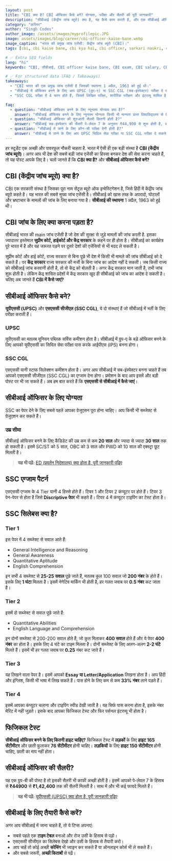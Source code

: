 ```yaml
---
layout: post
title: "CBI क्या है? CBI ऑफिसर कैसे बनें? योग्यता, परीक्षा और सैलरी की पूरी जानकारी"
description: "सीबीआई (केंद्रीय जांच ब्यूरो) क्या है, यह कैसे काम करती है, और एक सीबीआई ऑफिसर कैसे बनें? जानें योग्यता, परीक्षा पैटर्न, सैलरी और पूरी प्रक्रिया।"
category: "करियर"
author: "Singh Codes"
author_image: /assets/images/myprofilepic.JPG
image: assets/images/blog/career/cbi-officer-kaise-bane.webp
image_caption: "भारत की प्रमुख जांच एजेंसी: केंद्रीय जांच ब्यूरो (CBI)।"
tags: [cbi, cbi kaise bane, cbi kya hai, cbi officer, sarkari naukri, career, ssc cgl, upsc]

# ✅ Extra SEO fields
lang: "hi"
keywords: "CBI, सीबीआई, CBI officer kaise bane, CBI exam, CBI salary, CBI eligibility, SSC CGL, UPSC, केंद्रीय जांच ब्यूरो"

# ✅ For structured data (FAQ / Takeaways)
takeaways:
  - "CBI भारत की एक प्रमुख जांच एजेंसी है जिसकी स्थापना 1 अप्रैल, 1963 को हुई थी।"
  - "सीबीआई में ऑफिसर बनने के लिए आप UPSC (ग्रुप-ए) या SSC CGL (सब-इंस्पेक्टर) परीक्षा दे सकते हैं।"
  - "SSC CGL परीक्षा में 4 चरण होते हैं, जिसमें लिखित परीक्षा, शारीरिक परीक्षण और इंटरव्यू शामिल है।"

faq:
  - question: "सीबीआई ऑफिसर बनने के लिए न्यूनतम योग्यता क्या है?"
    answer: "सीबीआई ऑफिसर बनने के लिए न्यूनतम योग्यता किसी भी मान्यता प्राप्त विश्वविद्यालय से ग्रेजुएशन है।"
  - question: "सीबीआई ऑफिसर की शुरुआती सैलरी कितनी होती है?"
    answer: "सीबीआई सब-इंस्पेक्टर की सैलरी पे-लेवल 7 के अनुसार ₹44,900 से शुरू होती है, साथ में अन्य भत्ते भी मिलते हैं।"
  - question: "सीबीआई में जाने के लिए कौन-सी परीक्षा देनी होती है?"
    answer: "सीबीआई में जाने के लिए आप UPSC सिविल सेवा परीक्षा या SSC CGL परीक्षा दे सकते हैं।"
---
```


हर स्टूडेंट एक अच्छी और पावरफुल नौकरी चाहता है. भारत में ऐसी ही एक बड़ी संस्था है **CBI (केंद्रीय जांच ब्यूरो)**। अगर आप भी देश की सबसे बड़ी जांच एजेंसी का हिस्सा बनकर देश की सेवा करना चाहते हैं, तो यह पोस्ट आपके लिए है। चलो जानते हैं कि **CBI क्या है?** और **सीबीआई ऑफिसर कैसे बनें?**

## CBI (केंद्रीय जांच ब्यूरो) क्या है?

CBI एक सरकारी संस्था है जिसका पूरा नाम सेंट्रल ब्यूरो ऑफ इन्वेस्टिगेशन है, जिसे हिंदी में केंद्रीय जांच ब्यूरो कहते है। यह भारत की सबसे मुख्य जांच एजेंसी है। सीबीआई को खास तरह के अपरादो, घोटालों और भ्रष्टाचार के मामलों की जांच के लिए बनाया गया है। **सीबीआई की स्थापना** 1 अप्रैल, 1963 को हुई थी।

## CBI जांच के लिए क्या करना पड़ता है?

सीबीआई भारत की main जांच एजेंसी है जो देश की सुरक्षा से जुड़े मामलों की जांच करती है. इसका ज्यादातर इस्तेमाल **सुप्रीम कोर्ट, हाईकोर्ट और केंद्र सरकार** के कहने पर ही होता है। सीबीआई का कार्यक्षेत्र पूरे भारत में है और यह जरूरत पड़ने पर दूसरे देशों की एजेंसियों से भी मदद ले सकती है।

सुप्रीम कोर्ट और हाई कोर्ट, राज्य सरकार से बिना पूछे भी देश में किसी भी मामले की जांच सीबीआई को दे सकते हैं। पर **केंद्र सरकार** राज्य सरकार की मर्जी के बिना जांच का आदेश नहीं दे सकती। जब किसी राज्य को सीबीआई जांच करवानी होती है, तो वो केंद्र को बोलती है। अगर केंद्र सरकार मान जाती है, तभी जांच शुरू होती है। लेकिन केंद्र शासित प्रदेशों में केंद्र सरकार खुद ही सीबीआई को जांच का आदेश दे सकती है। चलिए अब जानते हैं **CBI में कैसे जाएं?**

## सीबीआई ऑफिसर कैसे बने?

**यूपीएससी (UPSC)** और **एसएससी सीजीएल (SSC CGL)**, ये दो संस्थाएं हैं जो सीबीआई में भर्ती के लिए परीक्षा कराती हैं।

### UPSC
यूपीएससी का मतलब यूनियन पब्लिक सर्विस कमीशन होता है। सीबीआई में ग्रुप-ए के बड़े ऑफिसर बनने के लिए आपको यूपीएससी का सिविल सेवा परीक्षा पास करके आईपीएस (IPS) बनना होगा।

### SSC CGL
एसएससी यानी स्टाफ सिलेक्शन कमीशन होता है। अगर आप सीबीआई में सब-इंस्पेक्टर बनना चाहते हैं तब आपको एसएससी सीजीएल (SSC CGL) का एग्जाम देना होगा। प्रमोशन के बाद आप इसमें और बड़ी पोस्ट पर भी जा सकते हैं।
अब हम बात करते हैं कि **एसएससी से सीबीआई में कैसे जाएं**।

## सीबीआई ऑफिसर के लिए योग्यता

SSC का पेपर देने के लिए सबसे पहले आपका ग्रेजुएसन पूरा होना चाहिए। आप किसी भी सब्जेक्ट से ग्रेजुएशन कर सकते हैं।

### उम्र सीमा
सीबीआई ऑफिसर बनने के लिए कैंडिडेट की उम्र कम से कम **20 साल** और ज्यादा से ज्यादा **30 साल** तक हो सकती है। इसमें SC/ST को 5 साल, OBC को 3 साल और PWD को 10 साल की एक्स्ट्रा छूट मिलती है।

> **यह भी पढ़ें:** [ED (प्रवर्तन निदेशालय) क्या होता है, पूरी जानकारी पढ़िए](https://sciencehindi.in/ed-kya-hai)

## SSC एग्जाम पैटर्न

एसएससी एग्जाम के 4 Tier यानी 4 हिस्से होते हैं। टियर 1 और टियर 2 कंप्यूटर पर होते हैं। टियर 3 पेन-पेपर से होता है जिसे **Discriptive पेपर** भी कहते हैं। टियर 4 में कंप्यूटर टाइपिंग का टेस्ट होता है।

## SSC सिलेबस क्या है?

### Tier 1
इस पेपर में 4 सब्जेक्ट से सवाल आते हैं:
* General Intelligence and Reasoning
* General Awareness
* Quantitative Aptitude
* English Comprehension

इन सभी 4 सब्जेक्ट से **25-25 सवाल** पूछे जाते हैं, मतलब कुल 100 सवाल जो **200 नंबर** के होते हैं। इसके लिए **1 घंटा** मिलता है। इसमें नेगेटिव मार्किंग भी होती है, हर गलत जवाब पर **0.5 नंबर** कट जाता है।

### Tier 2
इसमें दो सब्जेक्ट से सवाल पूछे जाते हैं:
* Quantitative Abilities
* English Language and Comprehension

इन दोनों सब्जेक्ट से 200-200 सवाल होते हैं, जो कुल मिलाकर **400 सवाल** होते हैं और ये पेपर **400 नंबर** का होता है। इसके लिए 4 घंटे का टाइम मिलता है। दोनों सब्जेक्ट के लिए अलग-अलग **2-2 घंटे** मिलते हैं। इसमें भी हर गलत जवाब पर **0.25** नंबर कट जाते हैं।

### Tier 3
यह लिखने वाला पेपर है। इसमें आपको **Essay या Letter/Application** लिखना होता है। आप हिंदी और इंग्लिश, किसी भी भाषा में लिख सकते हैं। पास होने के लिए कम से कम **33% नंबर** लाने पड़ते हैं।

### Tier 4
इसमें आपका कंप्यूटर चलाना और टाइपिंग स्पीड देखी जाती है। यह सिर्फ पास करना होता है, इसके नंबर मेरिट में नहीं जुड़ते।
इसके बाद आपका फिजिकल टेस्ट और फिर पर्सनल इंटरव्यू भी होता है।

## फिजिकल टेस्ट

**सीबीआई ऑफिसर बनने के लिए कितनी हाइट चाहिए?**
फिजिकल टेस्ट में **लड़कों** के लिए **हाइट 165 सेंटीमीटर** और छाती फुलाकर **76 सेंटीमीटर** होनी चाहिए।
**लड़कियों** के लिए **हाइट 150 सेंटीमीटर** होनी चाहिए, छाती का माप नहीं होता।

## सीबीआई ऑफिसर की सैलरी?

यह एक ग्रुप-बी की पोस्ट है तो इसकी सैलरी भी काफी अच्छी होती है। इसमें आपको पे-लेवल 7 के हिसाब से **₹44900** से **₹1,42,400** तक की सैलरी मिलती है। साथ में और भी कई फायदे मिलते हैं।

> **यह भी पढ़ें:** [यूपीएससी (UPSC) क्या होता है, पूरी जानकारी पढ़िए](https://sciencehindi.in/upsc-kya-hai)

## सीबीआई के लिए तैयारी कैसे करें?

अगर आप सीबीआई में जाना चाहते हैं, तो ये टिप्स अपनाएं:
- सबसे पहले एक **टाइम टेबल** बनाओ और रोज उसी के हिसाब से पढ़ो।
- एसएससी सीजीएल का सिलेबस देखो और उसी के हिसाब से तैयारी करो।
- आप चाहें तो कोई अच्छी **कोचिंग** भी ज्वाइन कर सकते हैं या ऑनलाइन कोर्स भी ले सकते हैं।
- और सबसे जरूरी, **अच्छी किताबों** से पढ़ें।